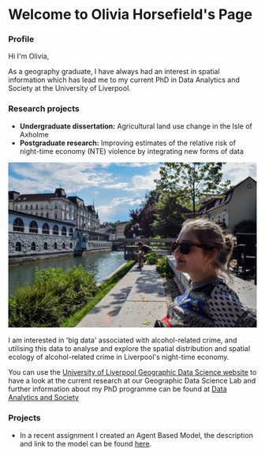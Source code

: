 # **Welcome to Olivia Horsefield's Page**

### **Profile**

Hi I'm Olivia,

As a geography graduate, I have always had an interest in spatial information which has lead me to my current PhD in Data Analytics and Society at the University of Liverpool. 

### **Research projects**

* **Undergraduate dissertation:** Agricultural land use change in the Isle of Axholme
* **Postgraduate research:** Improving estimates of the relative risk of night-time economy (NTE) violence by integrating new forms of data 



![Olivia Picture](DSC_1354-2.jpg)



I am interested in 'big data' associated with alcohol-related crime, and utilising this data to analyse and explore the spatial distribution and spatial ecology of alcohol-related crime in Liverpool's night-time economy. 


You can use the [University of Liverpool Geographic Data Science website](https://www.liverpool.ac.uk/geographic-data-science/) to have a look at the current research at our Geographic Data Science Lab and further information about my PhD programme can be found at [Data Analytics and Society](https://www.liverpool.ac.uk/geographic-data-science/study-with-us/centre-for-doctoral-training/)



### **Projects**

* In a recent assignment I created an Agent Based Model, the description and link to the model can be found [here](ABM.md). 


